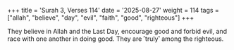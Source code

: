 +++
title = 'Surah 3, Verses 114'
date = '2025-08-27'
weight = 114
tags = ["allah", "believe", "day", "evil", "faith", "good", "righteous"]
+++

They believe in Allah and the Last Day, encourage good and forbid evil, and race with one another in doing good. They are ˹truly˺ among the righteous.